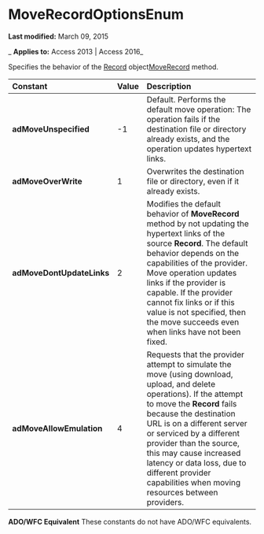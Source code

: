 
# MoveRecordOptionsEnum

 **Last modified:** March 09, 2015

 _ **Applies to:** Access 2013 | Access 2016_



Specifies the behavior of the [Record](817aaf13-78d4-1134-aa94-997e92077c22.md) object[MoveRecord](efc341a2-0e08-a838-5925-8d4c46377e48.md) method.


|**Constant**|**Value**|**Description**|
|:-----|:-----|:-----|
|**adMoveUnspecified**|-1|Default. Performs the default move operation: The operation fails if the destination file or directory already exists, and the operation updates hypertext links.|
|**adMoveOverWrite**|1|Overwrites the destination file or directory, even if it already exists.|
|**adMoveDontUpdateLinks**|2|Modifies the default behavior of  **MoveRecord** method by not updating the hypertext links of the source **Record**. The default behavior depends on the capabilities of the provider. Move operation updates links if the provider is capable. If the provider cannot fix links or if this value is not specified, then the move succeeds even when links have not been fixed.|
|**adMoveAllowEmulation**|4|Requests that the provider attempt to simulate the move (using download, upload, and delete operations). If the attempt to move the  **Record** fails because the destination URL is on a different server or serviced by a different provider than the source, this may cause increased latency or data loss, due to different provider capabilities when moving resources between providers.|
 **ADO/WFC Equivalent**
These constants do not have ADO/WFC equivalents.
